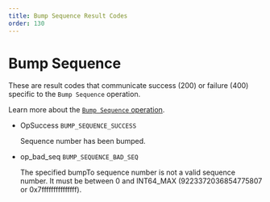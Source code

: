 ```yaml
---
title: Bump Sequence Result Codes
order: 130
---
```


# Bump Sequence

These are result codes that communicate success \(200\) or failure \(400\) specific to the `Bump Sequence` operation.

Learn more about the [`Bump Sequence` operation](../../../../start/list-of-operations.md#bump-sequence).

* OpSuccess `BUMP_SEQUENCE_SUCCESS`

  Sequence number has been bumped.

* op\_bad\_seq `BUMP_SEQUENCE_BAD_SEQ`

  The specified bumpTo sequence number is not a valid sequence number. It must be between 0 and INT64\_MAX \(9223372036854775807 or 0x7fffffffffffffff\).

